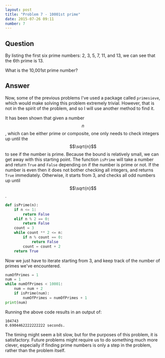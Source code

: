 ```yaml
---
layout: post
title: "Problem 7 - 10001st prime"
date: 2015-07-26 09:11
number: 7
---
```


## Question

By listing the first six prime numbers: 2, 3, 5, 7, 11, and 13, we can see that the 6th prime is 13.

What is the 10,001st prime number?

## Answer

Now, some of the previous problems I've used a package called `primesieve`, which would make solving this problem extremely trivial. However, that is not in the spirit of the problem, and so I will use another method to find it.

It has been shown that given a number $$n$$, which can be either prime or composite, one only needs to check integers up until the $$\sqrt{n}$$ to see if the number is prime. Because the bound is relatively small, we can get away with this starting point. The function `isPrime` will take a number and return `True` and `False` depending on if the number is prime or not. If the number is even then it does not bother checking all integers, and returns `True` immediately. Otherwise, it starts from 3, and checks all odd numbers up until $$\sqrt{n}$$.

```python
def isPrime(n):
    if n <= 1:
        return False
    elif n % 2 == 0:
        return False
    count = 3
    while count ** 2 <= n:
        if n % count == 0:
            return False
        count = count + 2
    return True
```

Now we just have to iterate starting from 3, and keep track of the number of primes we've encountered.

```python
numOfPrimes = 1
num = 1
while numOfPrimes < 10001:
    num = num + 2
    if isPrime(num):
        numOfPrimes = numOfPrimes + 1
print(num)
```

Running the above code results in an output of:

```
104743
0.6904462222222222 seconds.
```

The timing might seem a bit slow, but for the purposes of this problem, it is satisfactory. Future problems might require us to do something much more clever, especially if finding prime numbers is only a step in the problem, rather than the problem itself.